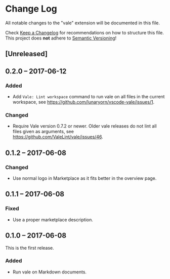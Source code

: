 # Change Log
All notable changes to the "vale" extension will be documented in this file.

Check [Keep a Changelog](http://keepachangelog.com/) for recommendations on how
to structure this file.  This project does **not** adhere to [Semantic
Versioning](http://semver.org/)!

## [Unreleased]

## 0.2.0 – 2017-06-12
### Added
- Add `Vale: Lint workspace` command to run vale on all files in the current
  workspace, see <https://github.com/lunaryorn/vscode-vale/issues/1>.

### Changed
- Require Vale version 0.7.2 or newer.  Older vale releases do not lint all
  files given as arguments, see <https://github.com/ValeLint/vale/issues/46>.

## 0.1.2 – 2017-06-08
### Changed
- Use normal logo in Marketplace as it fits better in the overview page.

## 0.1.1 – 2017-06-08
### Fixed
- Use a proper marketplace description.

## 0.1.0 – 2017-06-08
This is the first release.

### Added
- Run vale on Markdown documents.

